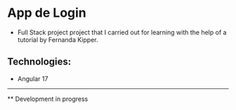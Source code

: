 # App de Login
* Full Stack project project that I carried out for learning with the help of a tutorial by Fernanda Kipper.

## Technologies:
* Angular 17

---
** Development in progress